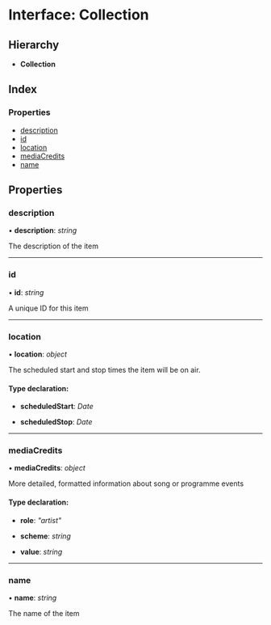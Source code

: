 # Interface: Collection

## Hierarchy

-   **Collection**

## Index

### Properties

-   [description](collection.md#description)
-   [id](collection.md#id)
-   [location](collection.md#location)
-   [mediaCredits](collection.md#mediacredits)
-   [name](collection.md#name)

## Properties

### description

• **description**: _string_

The description of the item

---

### id

• **id**: _string_

A unique ID for this item

---

### location

• **location**: _object_

The scheduled start and stop times the item will be on air.

#### Type declaration:

-   **scheduledStart**: _Date_

-   **scheduledStop**: _Date_

---

### mediaCredits

• **mediaCredits**: _object_

More detailed, formatted information about song or programme events

#### Type declaration:

-   **role**: _"artist"_

-   **scheme**: _string_

-   **value**: _string_

---

### name

• **name**: _string_

The name of the item

